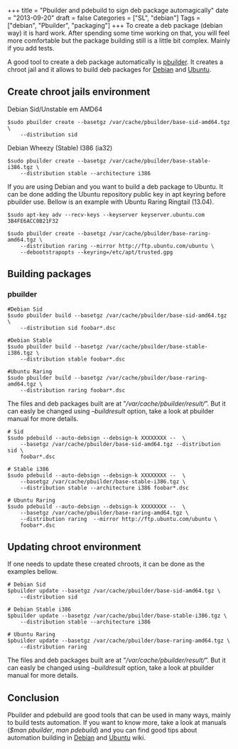 +++
title = "Pbuilder and pdebuild to sign deb package automagically"
date = "2013-09-20"
draft = false
Categories = ["SL", "debian"]
Tags = ["debian", "Pbuilder", "packaging"]
+++
To create a deb package (debian way) it is hard work. After spending
some time working on that, you will feel more comfortable but the
package building still is a little bit complex. Mainly if you add tests.

A good tool to create a deb package automatically is
[pbuilder](http://www.netfort.gr.jp/~dancer/software/pbuilder-doc/pbuilder-doc.html).
It creates a chroot jail and it allows to build deb packages for
[Debian](http://www.debian.org) and [Ubuntu](http://www.ubuntu.com).

Create chroot jails environment
-------------------------------

Debian Sid/Unstable em AMD64
```
$sudo pbuilder create --basetgz /var/cache/pbuilder/base-sid-amd64.tgz \
    --distribution sid
```

Debian Wheezy (Stable) I386 (ia32)
```
$sudo pbuilder create --basetgz /var/cache/pbuilder/base-stable-i386.tgz \
    --distribution stable --architecture i386
```

If you are using Debian and you want to build a deb package to Ubuntu.
It can be done adding the Ubuntu repository public key in apt keyring
before pbuilder use. Bellow is an example with Ubuntu Raring Ringtail
(13.04).

```
$sudo apt-key adv --recv-keys --keyserver keyserver.ubuntu.com 3B4FE6ACC0B21F32

$sudo pbuilder create --basetgz /var/cache/pbuilder/base-raring-amd64.tgz \
    --distribution raring --mirror http://ftp.ubuntu.com/ubuntu \
    --debootstrapopts --keyring=/etc/apt/trusted.gpg
```

Building packages
-----------------

### pbuilder
```
#Debian Sid
$sudo pbuilder build --basetgz /var/cache/pbuilder/base-sid-amd64.tgz \
    --distribution sid foobar*.dsc

#Debian Stable
$sudo pbuilder build --basetgz /var/cache/pbuilder/base-stable-i386.tgz \
    --distribution stable foobar*.dsc

#Ubuntu Raring
$sudo pbuilder build --basetgz /var/cache/pbuilder/base-raring-amd64.tgz \
    --distribution raring foobar*.dsc
```

The files and deb packages built are at ”*/var/cache/pbuilder/result/*”.
But it can easly be changed using *–buildresult* option, take a look at
pbuilder manual for more details.

```
# Sid
$sudo pdebuild --auto-debsign --debsign-k XXXXXXXX --  \
    --basetgz /var/cache/pbuilder/base-sid-amd64.tgz --distribution sid \
    foobar*.dsc

# Stable i386
$sudo pdebuild --auto-debsign --debsign-k XXXXXXXX --  \
    --basetgz /var/cache/pbuilder/base-stable-i386.tgz \
    --distribution stable --architecture i386 foobar*.dsc

# Ubuntu Raring
$sudo pdebuild --auto-debsign --debsign-k XXXXXXXX --  \
    --basetgz /var/cache/pbuilder/base-raring-amd64.tgz \
    --distribution raring  --mirror http://ftp.ubuntu.com/ubuntu \
    foobar*.dsc
```

Updating chroot environment
---------------------------

If one needs to update these created chroots, it can be done as the
examples bellow.

```
# Debian Sid
$pbuilder update --basetgz /var/cache/pbuilder/base-sid-amd64.tgz \
    --distribution sid

# Debian Stable i386
$pbuilder update --basetgz /var/cache/pbuilder/base-stable-i386.tgz \
    --distribution stable --architecture i386

# Ubuntu Raring
$pbuilder update --basetgz /var/cache/pbuilder/base-raring-amd64.tgz \
    --distribution raring
```
The files and deb packages built are at ”*/var/cache/pbuilder/result/*”.
But it can easly be changed using *–buildresult* option, take a look at
pbuilder manual for more details.

Conclusion
----------

Pbuilder and pdebuild are good tools that can be used in many ways,
mainly to build tests automation. If you want to know more, take a look
at manuals (*\$man pbuilder*, *man pdebuild*) and you can find good tips
about automation building in
[Debian](https://wiki.debian.org/PbuilderTricks) and
[Ubuntu](https://wiki.ubuntu.com/PbuilderHowto) wiki.
